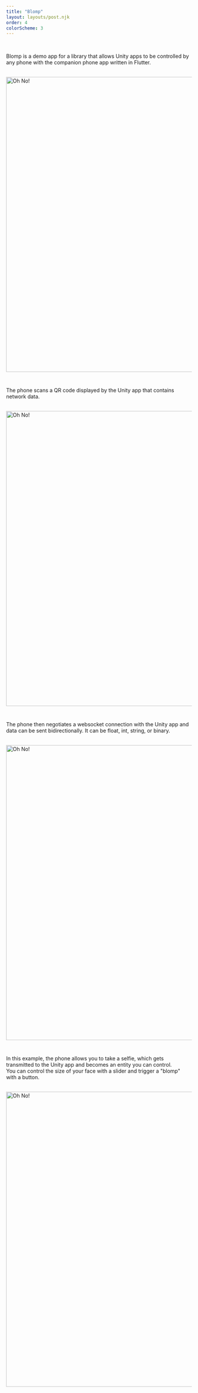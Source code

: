 ```yaml
---
title: "Blomp"
layout: layouts/post.njk
order: 4
colorScheme: 3
---
```


<style>

.fixed-width {
  width: 800px; /* Set the desired width */
  height: auto; /* Maintain aspect ratio */
  display: block; /* Ensures each image is on its own line */
  margin-bottom: 10px; /* Optional: Adds space between images */
}

</style>

<br>

Blomp is a demo app for a library that allows Unity apps to be controlled by any phone with the companion phone app written in Flutter.

<br>

<img src="{{ site.pathPrefix }}img/blomp/03.gif" alt="Oh No!" class="fixed-width">

<br>

The phone scans a QR code displayed by the Unity app that contains network data.

<br>

<img src="{{ site.pathPrefix }}img/blomp/04.gif" alt="Oh No!" class="fixed-width">

<br>

The phone then negotiates a websocket connection with the Unity app and data can be sent bidirectionally. It can be float, int, string, or binary.

<br>

<img src="{{ site.pathPrefix }}img/blomp/05.gif" alt="Oh No!" class="fixed-width">

<br>

In this example, the phone allows you to take a selfie, which gets transmitted to the Unity app and becomes an entity you can control.
<br>
You can control the size of your face with a slider and trigger a "blomp" with a button.



<br>

<img src="{{ site.pathPrefix }}img/blomp/02.gif" alt="Oh No!" class="fixed-width">





